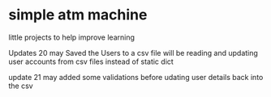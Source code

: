 # simple atm machine
little projects to help improve learning

Updates 20 may
Saved the Users to a csv file 
will be reading and updating user accounts from csv files instead of static dict

update 21 may 
added some validations before udating user details back into the csv 